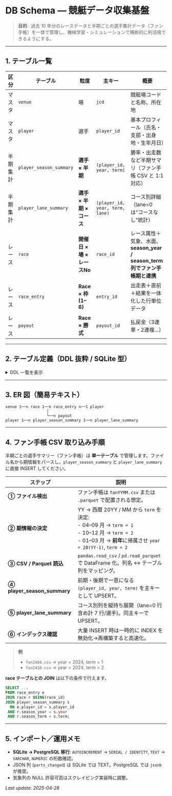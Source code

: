 # DB Schema ― 競艇データ収集基盤

> **目的** : 過去 10 年分のレースデータと半期ごとの選手集計データ（ファン手帳）を一体で管理し、機械学習・シミュレーションで横断的に利活用できるようにする。

---

## 1. テーブル一覧

| 区分 | テーブル | 粒度 | 主キー | 概要 |
|------|----------|------|--------|------|
| マスタ | `venue` | 場 | `jcd` | 競艇場コードと名称、所在地 |
| マスタ | `player` | 選手 | `player_id` | 基本プロフィール（氏名・支部・出身地・生年月日） |
| 半期集計 | `player_season_summary` | **選手 × 半期** | `(player_id, year, term)` | 勝率・出走数など半期サマリ（ファン手帳 CSV と 1:1 対応） |
| 半期集計 | `player_lane_summary` | **選手 × 半期 × コース** | `(player_id, year, term, lane)` | コース別詳細（lane=0 は“コースなし”統計） |
| レース | `race` | **開催日 × 場 × レースNo** | `race_id` | レース属性＋気象、水面、**season_year / season_term 列でファン手帳期と連携** |
| レース | `race_entry` | **Race × 枠(1–6)** | `entry_id` | 出走表＋直前＋結果を一体化した行単位データ |
| レース | `payout` | **Race × 勝式** | `payout_id` | 払戻金（3連単・2連複…） |

---

## 2. テーブル定義（DDL 抜粋 / SQLite 型）

<details>
<summary>DDL 一覧を表示</summary>

### 2.1 `venue`
```sql
CREATE TABLE venue (
    jcd  CHAR(2) PRIMARY KEY,
    name TEXT,
    pref TEXT
);
```

### 2.2 `player`
```sql
CREATE TABLE player (
    player_id  INTEGER PRIMARY KEY,
    name       TEXT,
    branch     TEXT,
    hometown   TEXT,
    birth_date DATE
);
```

### 2.3 `player_season_summary`
```sql
CREATE TABLE player_season_summary (
    player_id     INTEGER NOT NULL,
    year          SMALLINT NOT NULL,      -- 2024
    term          TINYINT  NOT NULL,      -- 1 = 4–9 月, 2 = 10–翌 3 月
    calc_start    DATE     NOT NULL,
    calc_end      DATE     NOT NULL,
    grade         TEXT,                   -- A1/B1…
    win_rate      DECIMAL(4,2),
    quinella_rate DECIMAL(4,2),
    starts        SMALLINT,
    wins          SMALLINT,
    seconds       SMALLINT,
    avg_st        DECIMAL(3,2),
    ability_idx   DECIMAL(4,2),
    prev_ability_idx DECIMAL(4,2),
    PRIMARY KEY (player_id, year, term),
    FOREIGN KEY (player_id) REFERENCES player(player_id)
);
```

### 2.4 `player_lane_summary`
```sql
CREATE TABLE player_lane_summary (
    player_id  INTEGER NOT NULL,
    year       SMALLINT NOT NULL,
    term       TINYINT  NOT NULL,
    lane       TINYINT  NOT NULL,         -- 0 = コースなし, 1–6
    starts     SMALLINT,
    wins       SMALLINT,
    seconds    SMALLINT,
    thirds     SMALLINT,
    fourths    SMALLINT,
    fifths     SMALLINT,
    sixths     SMALLINT,
    f_count    SMALLINT,
    l0_count   SMALLINT,
    l1_count   SMALLINT,
    k0_count   SMALLINT,
    k1_count   SMALLINT,
    s0_count   SMALLINT,
    s1_count   SMALLINT,
    s2_count   SMALLINT,
    quinella_rate DECIMAL(4,2),
    avg_st        DECIMAL(3,2),
    avg_start_rank DECIMAL(4,2),
    PRIMARY KEY (player_id, year, term, lane),
    FOREIGN KEY (player_id, year, term)
      REFERENCES player_season_summary(player_id, year, term)
);
```

### 2.5 `race`
```sql
CREATE TABLE race (
    race_id     INTEGER PRIMARY KEY AUTOINCREMENT,
    hd          DATE NOT NULL,                -- 開催日
    jcd         CHAR(2) NOT NULL REFERENCES venue(jcd),
    rno         TINYINT NOT NULL CHECK(rno BETWEEN 1 AND 12),
    race_name   TEXT,
    distance    SMALLINT,
    deadline    TIME,
    weather     TEXT,
    wind_speed  SMALLINT,
    wind_dir    TEXT,
    water_temp  DECIMAL(4,1),
    wave_height SMALLINT,
    -- ▼ ファン手帳期との連携用
    season_year SMALLINT NOT NULL,            -- 2024
    season_term TINYINT  NOT NULL,            -- 1 or 2
    UNIQUE (hd, jcd, rno)
);
CREATE INDEX idx_race_hd_jcd ON race(hd, jcd);
```

> **season_year / season_term 決定ルール**  
> 04–09 月開催 → `term = 1`、10–翌 03 月開催 → `term = 2`（年度跨ぎでも開始年に合わせる）。  
> 例: 2024‑10‑05 のレース ⇒ `(2024, 2)` → `fan2410.csv` と JOIN 可。

### 2.6 `race_entry`
```sql
CREATE TABLE race_entry (
    entry_id  INTEGER PRIMARY KEY AUTOINCREMENT,
    race_id   INTEGER NOT NULL REFERENCES race(race_id),
    lane      TINYINT NOT NULL CHECK(lane BETWEEN 1 AND 6),
    player_id INTEGER NOT NULL REFERENCES player(player_id),

    -- 出走表
    class          TEXT,
    age            TINYINT,
    weight         DECIMAL(4,1),
    f_count        TINYINT,
    l_count        TINYINT,
    avg_st         DECIMAL(3,2),
    nationwide_two_win_rate  DECIMAL(4,2),
    nationwide_three_win_rate DECIMAL(4,2),
    local_two_win_rate       DECIMAL(4,2),
    local_three_win_rate     DECIMAL(4,2),
    motor_no       SMALLINT,
    motor_two_win_rate  DECIMAL(4,2),
    motor_three_win_rate DECIMAL(4,2),
    boat_no        SMALLINT,
    boat_two_win_rate   DECIMAL(4,2),
    boat_three_win_rate DECIMAL(4,2),

    -- 直前
    tuning_weight   DECIMAL(4,1),
    exhibition_time DECIMAL(4,2),
    tilt            DECIMAL(3,1),
    parts_changed   TEXT,

    -- 結果
    rank_raw     TEXT,                 -- '１','F','失' 等
    rank         TINYINT,              -- 丸め後…F/失⇒6
    race_time    VARCHAR(8),
    start_course TINYINT,
    start_st     DECIMAL(3,2),
    decision     TEXT,

    UNIQUE (race_id, lane)
);
```

### 2.7 `payout`
```sql
CREATE TABLE payout (
    payout_id  INTEGER PRIMARY KEY AUTOINCREMENT,
    race_id    INTEGER NOT NULL REFERENCES race(race_id),
    bet_type   TEXT NOT NULL,           -- 'TRI', 'TRIF', 'QUIN' 等
    combination TEXT NOT NULL,          -- '1-2-3'
    amount     INTEGER,                 -- 円
    popularity SMALLINT
);
CREATE INDEX idx_payout_race ON payout(race_id);
```

</details>

---

## 3. ER 図（簡易テキスト）
```
venue 1──n race 1──n race_entry n──1 player
                  │
                  └──n payout
player 1──n player_season_summary 1──n player_lane_summary
```

---

## 4. ファン手帳 CSV 取り込み手順

半期ごとの選手サマリー（ファン手帳）は **単一テーブル** で管理します。ファイル名から期情報をパースし、`player_season_summary` と `player_lane_summary` に直接 INSERT してください。

| ステップ | 説明 |
|----------|------|
| **① ファイル検出** | ファン手帳は `fanYYMM.csv` または `.parquet` で配置される想定。|
| **② 期情報の決定** | YY → 西暦 20YY / MM から `term` を決定:<br>- 04–09 月 → `term = 1`<br>- 10–12 月 → `term = 2`<br>- 01–03 月 → **前年**に帰属させ `year = 20(YY-1)`, `term = 2` |
| **③ CSV / Parquet 読込** | `pandas.read_csv` / `pd.read_parquet` で DataFrame 化。列名 ↔ テーブル列をマッピング。 |
| **④ player_season_summary** | 前期・後期で一意になる `(player_id, year, term)` を主キーとして UPSERT。|
| **⑤ player_lane_summary** | コース別列を縦持ち展開（lane=0 行含め計 7 行/選手)。同主キーで UPSERT。|
| **⑥ インデックス確認** | 大量 INSERT 時は一時的に INDEX を無効化→再構築すると高速化。|

> **例**  
> - `fan2404.csv` → year = 2024, term = 1  
> - `fan2410.csv` → year = 2024, term = 2  

**race テーブルとの JOIN** は以下の条件で行えます。
```sql
SELECT ...
FROM race_entry e
JOIN race r USING(race_id)
JOIN player_season_summary s
  ON e.player_id = s.player_id
 AND r.season_year = s.year
 AND r.season_term = s.term;
```

---

## 5. インポート／運用メモ
- **SQLite → PostgreSQL 移行**: `AUTOINCREMENT` → `SERIAL / IDENTITY`, `TEXT` → `VARCHAR`, `NUMERIC` の桁数確認。
- JSON 列 (`parts_changed`) は SQLite では TEXT。PostgreSQL では `jsonb` が推奨。
- 気象列の NULL 許容可否はスクレイピング実装時に調整。


*Last update: 2025-04-28*

